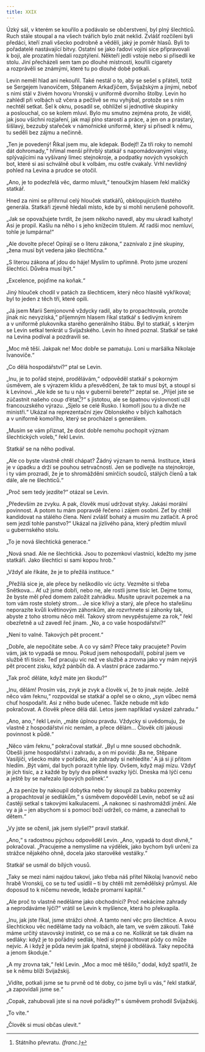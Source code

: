```yaml
---
title: XXIX
---
```


Úzký sál, v kterém se kouřilo a podávalo se občerstvení, byl plný šlechticů. Ruch stále stoupal a na všech tvářích bylo znát neklid. Zvlášť rozčileni byli předáci, kteří znali všecko podrobně a věděli, jaký je poměr hlasů. Byli to pořadatelé nastávající bitvy. Ostatní se jako řadoví vojíni sice připravovali k boji, ale prozatím hledali rozptýlení. Někteří jedli vstoje nebo si přisedli ke stolu. Jiní přecházeli sem tam po dlouhé místnosti, kouřili cigarety a rozprávěli se známými, které tu po dlouhé době potkali.

Levin neměl hlad ani nekouřil. Také nestál o to, aby se sešel s přáteli, totiž se Sergejem Ivanovičem, Stěpanem Arkaďjičem, Svijažským a jinými, neboť s nimi stál v živém hovoru Vronskij v uniformě dvorního štolby. Levin ho zahlédl při volbách už včera a pečlivě se mu vyhýbal, protože se s ním nechtěl setkat. Šel k oknu, posadil se, obhlížel si jednotlivé skupinky a poslouchal, co se kolem mluví. Bylo mu smutno zejména proto, že viděl, jak jsou všichni rozjaření, jak mají plno starostí a práce, a jen on a prastarý, šišlavý, bezzubý stařeček v námořnické uniformě, který si přisedl k němu, tu seděli bez zájmu a nečinně.

„Ten je povedený! Říkal jsem mu, ale kdepak. Bodejť! Za tři roky to nemohl dát dohromady,“ hřímal menší přihrblý statkář s napomádovanými vlasy, splývajícími na vyšívaný límec stejnokroje, a podpatky nových vysokých bot, které si asi schválně obul k volbám, mu ostře cvakaly. Vrhl nevlídný pohled na Levina a prudce se otočil.

„Ano, je to podezřelá věc, darmo mluvit,“ tenoučkým hlasem řekl maličký statkář.

Hned za nimi se přihrnul celý hlouček statkářů, obklopujících tlustého generála. Statkáři zjevně hledali místo, kde by si mohli nerušeně pohovořit.

„Jak se opovažujete tvrdit, že jsem někoho navedl, aby mu ukradl kalhoty! Asi je propil. Kašlu na něho i s jeho knížecím titulem. Ať radši moc nemluví, tohle je lumpárna!“

„Ale dovolte přece! Opírají se o literu zákona,“ zaznívalo z jiné skupiny, „žena musí být vedena jako šlechtična.“

„S literou zákona ať jdou do háje! Myslím to upřímně. Proto jsme urození šlechtici. Důvěra musí být.“

„Excelence, pojďme na koňak.“

Jiný hlouček chodil v patách za šlechticem, který něco hlasitě vykřikoval; byl to jeden z těch tří, které opili.

„Já jsem Marii Semjonovně vždycky radil, aby to propachtovala, protože jinak nic nevyzíská,“ příjemným hlasem říkal statkář s šedivým knírem a v uniformě plukovníka starého generálního štábu. Byl to statkář, s kterým se Levin setkal tenkrát u Svijažského. Levin ho ihned poznal. Statkář se také na Levina podíval a pozdravili se.

„Moc mě těší. Jakpak ne! Moc dobře se pamatuju. Loni u maršálka Nikolaje Ivanoviče.“

„Co dělá hospodářství?“ ptal se Levin.

„Inu, je to pořád stejné, prodělávám,“ odpověděl statkář s pokorným úsměvem, ale s výrazem klidu a přesvědčení, že tak to musí být, a stoupl si k Levinovi. „Ale kde se tu u nás v gubernii berete?“ zeptal se. „Přijel jste se zúčastnit našeho coup d’état[^41]?“ s jistotou, ale se špatnou výslovností užil francouzského výrazu. „Sjelo se celé Rusko. I komoří jsou tu a divže ne ministři.“ Ukázal na reprezentační zjev Oblonského v bílých kalhotách a v uniformě komořího, který se procházel s generálem.

„Musím se vám přiznat, že dost dobře nemohu pochopit význam šlechtických voleb,“ řekl Levin.

Statkář se na něho podíval.

„Ale co byste vlastně chtěl chápat? Žádný význam to nemá. Instituce, která je v úpadku a drží se pouhou setrvačností. Jen se podívejte na stejnokroje, i ty vám prozradí, že je to shromáždění smírčích soudců, stálých členů a tak dále, ale ne šlechticů.“

„Proč sem tedy jezdíte?“ otázal se Levin.

„Především ze zvyku. A pak, člověk musí udržovat styky. Jakási morální povinnost. A potom tu mám popravdě řečeno i zájem osobní. Zeť by chtěl kandidovat na stálého člena. Není zvlášť bohatý a musím mu zatlačit. A proč sem jezdí tohle panstvo?“ Ukázal na jízlivého pána, který předtím mluvil u gubernského stolu.

„To je nová šlechtická generace.“

„Nová snad. Ale ne šlechtická. Jsou to pozemkoví vlastníci, kdežto my jsme statkáři. Jako šlechtici si sami kopou hrob.“

„Vždyť ale říkáte, že je to přežilá instituce.“

„Přežilá sice je, ale přece by neškodilo víc úcty. Vezměte si třeba Snětkova… Ať už jsme dobří, nebo ne, ale rostli jsme tisíc let. Dejme tomu, že byste měl před domem založit zahrádku. Musíte upravit pozemek a na tom vám roste stoletý strom… Je sice křivý a starý, ale přece ho stařešinu neporazíte kvůli květinovým záhonkům, ale rozvrhnete si záhonky tak, abyste z toho stromu něco měl. Takový strom nevypěstujeme za rok,“ řekl obezřetně a už zavedl řeč jinam. „No, a co vaše hospodářství?“

„Není to valné. Takových pět procent.“

„Dobře, ale nepočítáte sebe. A co vy sám? Přece taky pracujete? Povím vám, jak to vypadá se mnou. Pokud jsem nehospodařil, pobíral jsem ve službě tři tisíce. Teď pracuju víc než ve službě a zrovna jako vy mám nejvýš pět procent zisku, když pánbůh dá. A vlastní práce zadarmo.“

„Tak proč děláte, když máte jen škodu?“

„Inu, dělám! Prosím vás, zvyk je zvyk a člověk ví, že to jinak nejde. Ještě něco vám řeknu,“ rozpovídal se statkář a opřel se o okno, „syn vůbec nemá chuť hospodařit. Asi z něho bude učenec. Takže nebude mít kdo pokračovat. A člověk přece dělá dál. Letos jsem například vysázel zahradu.“

„Ano, ano,“ řekl Levin, „máte úplnou pravdu. Vždycky si uvědomuju, že vlastně z hospodářství nic nemám, a přece dělám… Člověk cítí jakousi povinnost k půdě.“

„Něco vám řeknu,“ pokračoval statkář. „Byl u mne soused obchodník. Obešli jsme hospodářství i zahradu, a on mi povídá: ‚Ba ne, Stěpane Vasiljiči, všecko máte v pořádku, ale zahrady si nehledíte.‘ A já si jí přitom hledím. ‚Být vámi, dal bych porazit tyhle lípy. Ovšem, když mají mízu. Vždyť je jich tisíc, a z každé by byly dva pěkné svazky lýčí. Dneska má lýčí cenu a ještě by se nařezalo lipových polínek‘.“

„A za peníze by nakoupil dobytka nebo by skoupil za babku pozemky a propachtoval je sedlákům,“ s úsměvem dopověděl Levin, neboť se už asi častěji setkal s takovými kalkulacemi. „A nakonec si nashromáždí jmění. Ale vy a já – jen abychom si s pomocí boží udrželi, co máme, a zanechali to dětem.“

„Vy jste se oženil, jak jsem slyšel?“ pravil statkář.

„Ano,“ s radostnou pýchou odpověděl Levin. „Ano, vypadá to dost divně,“ pokračoval. „Pracujeme a nemyslíme na výdělek, jako bychom byli určeni za strážce nějakého ohně, docela jako starověké vestálky.“

Statkář se usmál do bílých vousů.

„Taky se mezi námi najdou takoví, jako třeba náš přítel Nikolaj Ivanovič nebo hrabě Vronskij, co se tu teď usídlil – ti by chtěli mít zemědělský průmysl. Ale doposud to k ničemu nevede, ledaže promarní kapitál.“

„Ale proč to vlastně neděláme jako obchodníci? Proč nekácíme zahrady a neprodáváme lýčí?“ vrátil se Levin k myšlence, která ho překvapila.

„Inu, jak jste říkal, jsme strážci ohně. A tamto není věc pro šlechtice. A svou šlechtickou věc neděláme tady na volbách, ale tam, ve svém zákoutí. Také máme určitý stavovský instinkt, co se má a co ne. Kolikrát se tak dívám na sedláky: když je to pořádný sedlák, hledí si propachtovat půdy co může nejvíc. A i když je půda nevím jak špatná, stejně ji obdělává. Taky nepočítá a jenom škoduje.“

„A my zrovna tak,“ řekl Levin. „Moc a moc mě těšilo,“ dodal, když spatřil, že se k němu blíží Svijažskij.

„Vidíte, potkali jsme se tu prvně od té doby, co jsme byli u vás,“ řekl statkář, „a zapovídali jsme se.“

„Copak, zahubovali jste si na nové pořádky?“ s úsměvem prohodil Svijažskij.

„To víte.“

„Člověk si musí občas ulevit.“

  

[^41]: Státního převratu. _(franc.)_
